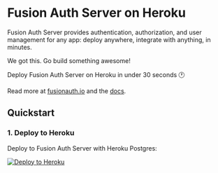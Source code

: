 # Fusion Auth Server on Heroku

Fusion Auth Server provides authentication, authorization, and user management for any app: deploy anywhere, integrate with anything, in minutes.

We got this. Go build something awesome!

Deploy Fusion Auth Server on Heroku in under 30 seconds :clock1:

Read more at [fusionauth.io](https://fusionauth.io) and the [docs](https://fusionauth.io/docs). 


## Quickstart

### 1. Deploy to Heroku
Deploy to Fusion Auth Server with Heroku Postgres:

[![Deploy to
Heroku](https://www.herokucdn.com/deploy/button.svg)](https://heroku.com/deploy?template=https://github.com/mickeymond/fusion-auth-heroku)